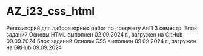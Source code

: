 # AZ_i23_css_html
Репозиторий для лабораторных работ по предмету АиП 3 семестр.
Блок заданий Основы HTML выполнен 02.09.2024 г., загружен на GitHub 09.09.2024
Блок заданий Основы CSS выполнен 09.09.2024 г., загружен на GitHub 09.09.2024
